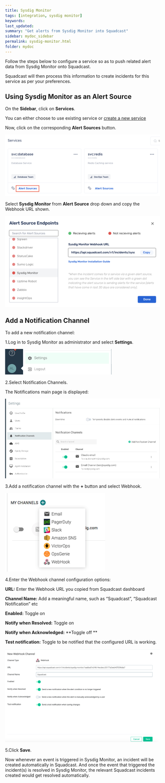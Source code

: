 ```yaml
---
title: Sysdig Monitor
tags: [integration, sysdig monitor]
keywords: 
last_updated: 
summary: "Get alerts from Sysdig Monitor into Squadcast"
sidebar: mydoc_sidebar
permalink: sysdig-monitor.html
folder: mydoc
---
```


Follow the steps below to configure a service so as to push related alert data from Sysdig Monitor onto Squadcast.

Squadcast will then process this information to create incidents for this service as per your preferences.

## Using Sysdig Monitor as an Alert Source

On the **Sidebar**, click on **Services**.

You can either choose to use existing service or [create a new service](adding-a-service.html)

Now, click on the corresponding **Alert Sources** button.

![](images/integration_1.png)

Select **Sysdig Monitor** from  **Alert Source** drop down and copy the Webhook URL shown.

![](images/sysdig_1.png)

## Add a Notification Channel

To add a new notification channel:

1.Log in to Sysdig Monitor as administrator and select **Settings**. 

![](images/sysdig_2.png)

2.Select Notification Channels. 

The Notifications main page is displayed:

![](images/sysdig_3.jpeg)

3.Add a notification channel with the **+** button and select Webhook.

![](images/sysdig_4.png)

4.Enter the Webhook channel configuration options: 

**URL:** Enter the Webhook URL you copied from Squadcast dashboard

**Channel Name:** Add a meaningful name, such as  “Squadcast”,  “Squadcast Notification” etc

**Enabled:** Toggle on

**Notify when Resolved:**  Toggle on 

**Notify when Acknowledged:**  **Toggle off **

**Test notification:** Toggle to be notified that the configured URL is working. 

![](images/sysdig_5.png)

5.Click **Save**.

Now whenever an event is triggered in Sysdig Monitor, an incident will be created automatically in Squadcast. And once the event that triggered the incident(s) is resolved in Sysdig Monitor, the relevant Squadcast incidents created would get resolved automatically.